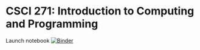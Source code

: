 # CSCI 271: Introduction to Computing and Programming

Launch notebook [![Binder](https://mybinder.org/badge.svg)](https://mybinder.org/v2/gh/wildart/CSCI271/master)
